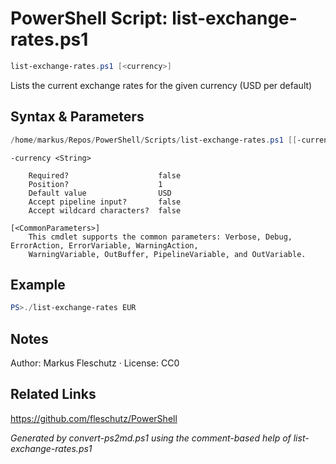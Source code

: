 # PowerShell Script: list-exchange-rates.ps1
```powershell
list-exchange-rates.ps1 [<currency>]
```

Lists the current exchange rates for the given currency (USD per default)

## Syntax & Parameters
```powershell
/home/markus/Repos/PowerShell/Scripts/list-exchange-rates.ps1 [[-currency] <String>] [<CommonParameters>]
```

```
-currency <String>
    
    Required?                    false
    Position?                    1
    Default value                USD
    Accept pipeline input?       false
    Accept wildcard characters?  false
```

```
[<CommonParameters>]
    This cmdlet supports the common parameters: Verbose, Debug, ErrorAction, ErrorVariable, WarningAction, 
    WarningVariable, OutBuffer, PipelineVariable, and OutVariable.
```

## Example
```powershell
PS>./list-exchange-rates EUR
```


## Notes
Author: Markus Fleschutz · License: CC0

## Related Links
https://github.com/fleschutz/PowerShell

*Generated by convert-ps2md.ps1 using the comment-based help of list-exchange-rates.ps1*
